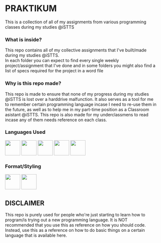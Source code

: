# PRAKTIKUM
This is a collection of all of my assignments from various programming classes during my studies @iSTTS

### What is inside?
<p>This repo contains all of my collective assignments that I've built/made during my studies @iSTTS.<br> In each folder you can expect to find every single weekly project/assignment that I've done and in some folders you might also find a list of specs required for the project in a word file</p>

### Why is this repo made?
<p> This repo is made to ensure that none of my progress during my studies @iSTTS is lost over a harddrive malfunction. It also serves as a tool for me to remember certain programming language incase I need to re-use them in the future, as well as to help me in my part-time position as a Classroom asistant @iSTTS. This repo is also made for my underclassmens to read incase any of them needs reference on each class.

### Languages Used
<div style="align:center;">
  <img src="https://cdn.jsdelivr.net/npm/programming-languages-logos/src/cpp/cpp.png" height="50">
  <img src="https://cdn.jsdelivr.net/npm/programming-languages-logos/src/csharp/csharp.png" height="50">
  <img src="https://cdn.jsdelivr.net/npm/programming-languages-logos/src/java/java.png" height="50">
  <img src="https://cdn.jsdelivr.net/npm/programming-languages-logos/src/javascript/javascript.png" height="50">
  <img src="https://cdn.jsdelivr.net/npm/programming-languages-logos/src/php/php.png" height="50">
</div>

### Format/Styling
<div style="align:center;">
 <img src="https://cdn.jsdelivr.net/npm/programming-languages-logos/src/css/css.png" height="50">
  <img src="https://cdn.jsdelivr.net/npm/programming-languages-logos/src/html/html.png" height="50">
</div>

## DISCLAIMER
<p>
  This repo is purely used for people who're just starting to learn how to program/is trying out a new programming language. It is NOT recommended that you use this as reference on how you should code. Instead, use this as a reference on how to do basic things on a certain language that is available here.
</p>
